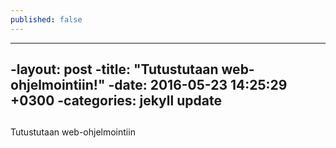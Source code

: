 ```yaml
---
published: false
---
```

----
 -layout: post
 -title:  "Tutustutaan web-ohjelmointiin!"
 -date:   2016-05-23 14:25:29 +0300
 -categories: jekyll update
 ----

##

Tutustutaan web-ohjelmointiin

